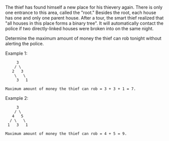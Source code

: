 The thief has found himself a new place for his thievery again. There is only one entrance to this area, called the "root." Besides the root, each house has one and only one parent house. After a tour, the smart thief realized that "all houses in this place forms a binary tree". It will automatically contact the police if two directly-linked houses were broken into on the same night.

Determine the maximum amount of money the thief can rob tonight without alerting the police.

Example 1:
```
     3
    / \
   2   3
    \   \ 
     3   1

Maximum amount of money the thief can rob = 3 + 3 + 1 = 7.
```
Example 2:
```
     3
    / \
   4   5
  / \   \ 
 1   3   1

Maximum amount of money the thief can rob = 4 + 5 = 9. 
```
